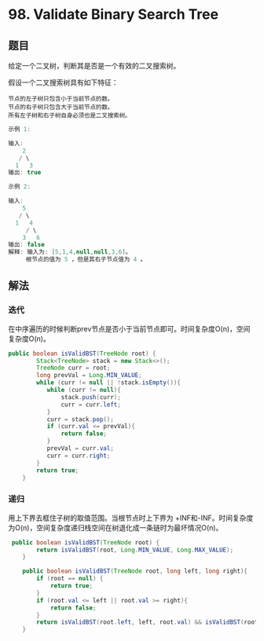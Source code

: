 # 98. Validate Binary Search Tree

## 题目

给定一个二叉树，判断其是否是一个有效的二叉搜索树。

假设一个二叉搜索树具有如下特征：

    节点的左子树只包含小于当前节点的数。
    节点的右子树只包含大于当前节点的数。
    所有左子树和右子树自身必须也是二叉搜索树。
```java
示例 1:

输入:
    2
   / \
  1   3
输出: true

示例 2:

输入:
    5
   / \
  1   4
     / \
    3   6
输出: false
解释: 输入为: [5,1,4,null,null,3,6]。
     根节点的值为 5 ，但是其右子节点值为 4 。
```

## 解法

### 迭代

在中序遍历的时候判断prev节点是否小于当前节点即可。时间复杂度O(n)，空间复杂度O(n)。

```java
public boolean isValidBST(TreeNode root) {
        Stack<TreeNode> stack = new Stack<>();
        TreeNode curr = root;
        long prevVal = Long.MIN_VALUE;
        while (curr != null || !stack.isEmpty()){
           while (curr != null){
               stack.push(curr);
               curr = curr.left;
           }
           curr = stack.pop();
           if (curr.val <= prevVal){
               return false;
           }
           prevVal = curr.val;
           curr = curr.right;
        }
        return true;
    }
```

### 递归

用上下界去框住子树的取值范围。当根节点时上下界为 +INF和-INF。时间复杂度为O(n)，空间复杂度递归栈空间在树退化成一条链时为最坏情况O(n)。

```java
 public boolean isValidBST(TreeNode root) {
        return isValidBST(root, Long.MIN_VALUE, Long.MAX_VALUE);
    }

    public boolean isValidBST(TreeNode root, long left, long right){
        if (root == null) {
            return true;
        } 
        if (root.val <= left || root.val >= right){
            return false;
        }
        return isValidBST(root.left, left, root.val) && isValidBST(root.right, root.val, right);
    }
```